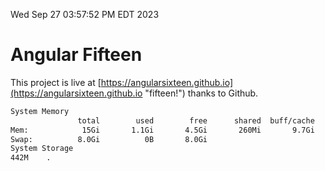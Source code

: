 Wed Sep 27 03:57:52 PM EDT 2023

# Angular Fifteen


This project is live at [https://angularsixteen.github.io](https://angularsixteen.github.io "fifteen!") thanks to Github.

```bash
System Memory
               total        used        free      shared  buff/cache   available
Mem:            15Gi       1.1Gi       4.5Gi       260Mi       9.7Gi        13Gi
Swap:          8.0Gi          0B       8.0Gi
System Storage
442M	.
